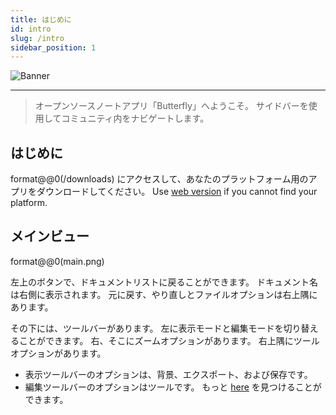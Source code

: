 ```yaml
---
title: はじめに
id: intro
slug: /intro
sidebar_position: 1
---
```


![Banner](/img/banner.png)

***

> オープンソースノートアプリ「Butterfly」へようこそ。
> サイドバーを使用してコミュニティ内をナビゲートします。

## はじめに

format@@0(/downloads) にアクセスして、あなたのプラットフォーム用のアプリをダウンロードしてください。
Use [web version](https://v2.web.butterfly.linwood.dev) if you cannot find your platform.

## メインビュー

format@@0(main.png)

左上のボタンで、ドキュメントリストに戻ることができます。 ドキュメント名は右側に表示されます。 元に戻す、やり直しとファイルオプションは右上隅にあります。

その下には、ツールバーがあります。 左に表示モードと編集モードを切り替えることができます。 右、そこにズームオプションがあります。 右上隅にツールオプションがあります。

- 表示ツールバーのオプションは、背景、エクスポート、および保存です。
- 編集ツールバーのオプションはツールです。 もっと [here](background) を見つけることができます。
